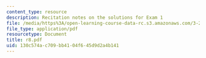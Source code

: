 ```yaml
---
content_type: resource
description: Recitation notes on the solutions for Exam 1
file: /media/https%3A/open-learning-course-data-rc.s3.amazonaws.com/3-20-materials-at-equilibrium-sma-5111-fall-2003/130c574ac709bb4104f645d9d2a4b141_r8.pdf
file_type: application/pdf
resourcetype: Document
title: r8.pdf
uid: 130c574a-c709-bb41-04f6-45d9d2a4b141
---
```


